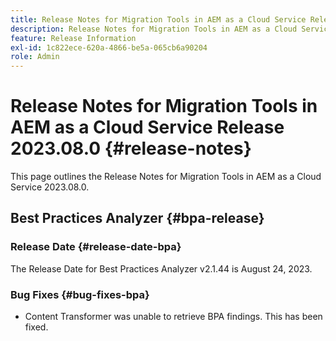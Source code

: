 ```yaml
---
title: Release Notes for Migration Tools in AEM as a Cloud Service Release 2023.08.0
description: Release Notes for Migration Tools in AEM as a Cloud Service Release 2023.08.0
feature: Release Information
exl-id: 1c822ece-620a-4866-be5a-065cb6a90204
role: Admin
---
```

# Release Notes for Migration Tools in AEM as a Cloud Service Release 2023.08.0 {#release-notes}

This page outlines the Release Notes for Migration Tools in AEM as a Cloud Service 2023.08.0.

## Best Practices Analyzer {#bpa-release}

### Release Date {#release-date-bpa}

The Release Date for Best Practices Analyzer v2.1.44 is August 24, 2023.

### Bug Fixes {#bug-fixes-bpa}

* Content Transformer was unable to retrieve BPA findings. This has been fixed.
